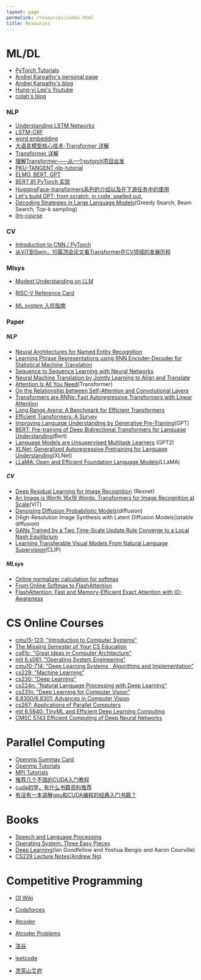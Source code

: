 ```yaml
---
layout: page
permalink: /resources/index.html
title: Resources
---
```


# ML/DL

- [PyTorch Tutorials](https://pytorch.org/tutorials/)
- [Andrej Karpathy's  personal page](https://karpathy.ai/)
- [Andrej Karpathy's blog](https://karpathy.github.io/)
- [Hung-yi Lee's Youtube](https://www.youtube.com/@HungyiLeeNTU)
- [colah's blog](http://colah.github.io/)

### NLP

- [Understanding LSTM Networks](http://colah.github.io/posts/2015-08-Understanding-LSTMs/)
- [LSTM-CRF](https://www.bilibili.com/video/BV1K54y117yD?vd_source=b18932b619d828e88b5dd6a9be1a515e)
- [word embedding](https://www.youtube.com/watch?v=X7PH3NuYW0Q)
- [大语言模型核心技术-Transformer 详解 ](https://juejin.cn/post/7219249005904166949)
- [Transformer 详解](https://wmathor.com/index.php/archives/1438/)
- [理解Transformer——从一个pytorch项目出发](https://zhuanlan.zhihu.com/p/439196812)
- [PKU-TANGENT nlp-tutorial](https://github.com/PKU-TANGENT/nlp-tutorial#%E4%BB%BB%E5%8A%A1%E4%B8%80%E5%9F%BA%E4%BA%8E%E6%B7%B1%E5%BA%A6%E5%AD%A6%E4%B9%A0%E7%9A%84%E6%96%87%E6%9C%AC%E5%88%86%E7%B1%BB)
- [ELMO, BERT, GPT](https://www.youtube.com/watch?v=UYPa347-DdE&list=PLJV_el3uVTsOK_ZK5L0Iv_EQoL1JefRL4&index=61)
- [BERT 的 PyTorch 实现](https://wmathor.com/index.php/archives/1457/)
- [HuggingFace-transformers系列的介绍以及在下游任务中的使用](https://www.cnblogs.com/dongxiong/p/12763923.html)
- [Let's build GPT: from scratch, in code, spelled out.](https://www.youtube.com/watch?v=kCc8FmEb1nY)
- [Decoding Strategies in Large Language Models](https://mlabonne.github.io/blog/posts/2023-06-07-Decoding_strategies.html)(Greedy Search, Beam Search, Top-k sampling)
- [llm-course](https://github.com/mlabonne/llm-course)

### CV

- [Introduction to CNN / PyTorch](https://www.kaggle.com/code/chinawhy/99-5-introduction-to-cnn-w-pytorch)
- [从ViT到Swin，10篇顶会论文看Transformer在CV领域的发展历程 ](https://mp.weixin.qq.com/s?__biz=MzIyOTUyMDIwNg==&mid=2247484203&idx=1&sn=54074645fcf23fc21b4463f0a60df9af&chksm=e840250adf37ac1c37b56c4727081533080e3d89b4f1dc90f787fdc5129d4e3893ae6e3cfcce&scene=21#wechat_redirect)

### Mlsys

- [Modest Understanding on LLM](https://bytedance.larkoffice.com/docx/doxcn3zm448MK9sK6pHuPsqtH8f)
- [RISC-V Reference Card](https://whyworld0256.github.io/file/reference-card.pdf)

- [ML system 入坑指南](https://zhuanlan.zhihu.com/p/608318764)

### Paper

##### NLP

- [Neural Architectures for Named Entity Recognition](https://arxiv.org/pdf/1603.01360.pdf)
- [Learning Phrase Representations using RNN Encoder-Decoder for Statistical Machine Translation](https://arxiv.org/abs/1406.1078)
- [Sequence to Sequence Learning with Neural Networks](https://arxiv.org/abs/1409.3215)
- [Neural Machine Translation by Jointly Learning to Align and Translate](https://arxiv.org/abs/1409.0473)
- [Attention Is All You Need](https://arxiv.org/abs/1706.03762)(Transformer)
- [On the Relationship between Self-Attention and Convolutional Layers](https://arxiv.org/abs/1911.03584)
- [Transformers are RNNs: Fast Autoregressive Transformers with Linear Attention](https://arxiv.org/abs/2006.16236)
- [Long Range Arena: A Benchmark for Efficient Transformers](https://arxiv.org/abs/2011.04006)
- [Efficient Transformers: A Survey](https://arxiv.org/abs/2009.06732)
- [Improving Language Understanding by Generative Pre-Training](https://cdn.openai.com/research-covers/language-unsupervised/language_understanding_paper.pdf)(GPT)
- [BERT: Pre-training of Deep Bidirectional Transformers for Language Understanding](https://arxiv.org/abs/1810.04805)(Bert)
- [Language Models are Unsupervised Multitask Learners](https://cdn.openai.com/better-language-models/language_models_are_unsupervised_multitask_learners.pdf) (GPT2)
- [XLNet: Generalized Autoregressive Pretraining for Language Understanding](https://arxiv.org/abs/1906.08237)(XLNet)
- [LLaMA: Open and Efficient Foundation Language Models](https://arxiv.org/pdf/2302.13971)(LLaMA)

##### CV

- [Deep Residual Learning for Image Recognition](https://openaccess.thecvf.com/content_cvpr_2016/papers/He_Deep_Residual_Learning_CVPR_2016_paper.pdf) (Resnet)
- [An Image is Worth 16x16 Words: Transformers for Image Recognition at Scale](https://arxiv.org/abs/2010.11929)(ViT)
- [Denoising Diffusion Probabilistic Models](https://arxiv.org/abs/2006.11239)(diffusion)
- [High-Resolution Image Synthesis with Latent Diffusion Models](stable diffusion)
- [GANs Trained by a Two Time-Scale Update Rule Converge to a Local Nash Equilibrium](FID)
- [Learning Transferable Visual Models From Natural Language Supervision](https://arxiv.org/pdf/2103.00020)(CLIP)

##### MLsys

- [Online normalizer calculation for softmax](https://arxiv.org/pdf/1805.02867v2)
- [From Online Softmax to FlashAttention](https://courses.cs.washington.edu/courses/cse599m/23sp/notes/flashattn.pdf)
- [FlashAttention: Fast and Memory-Efficient Exact Attention with IO-Awareness](https://arxiv.org/pdf/2205.14135)

# CS Online Courses

- [cmu15-123: "Introduction to Computer Systems"](http://csapp.cs.cmu.edu/)
- [The Missing Semester of Your CS Education](https://missing.csail.mit.edu/)
- [cs61c: "Great Ideas in Computer Architecture"](https://cs61c.org/sp24/)
- [mit 6.s081: "Operating System Engineering"](https://pdos.csail.mit.edu/6.828/2020/index.html)
- [cmu10-714: "Deep Learning Systems ,  Algorithms and Implementation"](https://dlsyscourse.org/)
- [cs229: "Machine Learning"](https://cs229.stanford.edu/index.html-backup-fall23)
- [cs230: "Deep Learning"](http://cs230.stanford.edu/)
- [cs224n: "Natural Language Processing with Deep Learning"](http://web.stanford.edu/class/cs224n/)
- [cs231n: "Deep Learning for Computer Vision"](https://cs231n.stanford.edu/)
- [6.8300/6.8301: Advances in Computer Vision](https://advances-in-vision.github.io/schedule.html)
- [cs267: Applications of Parallel Computers](https://sites.google.com/lbl.gov/cs267-spr2022/home)
- [mit 6.5940: TinyML and Efficient Deep Learning Computing](https://hanlab.mit.edu/courses/2023-fall-65940)
- [CMSC 5743 Efficient Computing of Deep Neural Networks](https://www.cse.cuhk.edu.hk/~byu/CMSC5743/2023Fall/index.html)

# Parallel Computing

- [Openmp Summay Card](https://whyworld0256.github.io/file/OpenMP3.0-SummarySpec.pdf)
- [Openmp Tutorials](https://www.openmp.org/resources/tutorials-articles/)
- [MPI Tutorials](https://mpitutorial.com/tutorials/)
- [推荐几个不错的CUDA入门教程](https://godweiyang.com/2021/01/25/cuda-reading/)
- [cuda初学，有什么书籍资料推荐](https://www.zhihu.com/question/21059179)
- [有没有一本讲解gpu和CUDA编程的经典入门书籍？](https://www.zhihu.com/question/26570985/answer/3374598901)

# Books

- [Speech and Language Processing](https://web.stanford.edu/~jurafsky/slpdraft/ed3book.pdf)
- [Operating System: Three Easy Pieces](https://pages.cs.wisc.edu/~remzi/OSTEP/Homework/homework.html)
- [Deep Learning](https://www.deeplearningbook.org/)(Ian Goodfellow and Yoshua Bengio and Aaron Courville)
- [CS229 Lecture Notes(Andrew Ng)](https://cs229.stanford.edu/notes2022fall/main_notes.pdf)

# Competitive Programming

- [OI Wiki](https://oi-wiki.org/)
- [Codeforces](https://codeforces.com/)
- [Atcoder](https://atcoder.jp/)
- [Atcoder Problems](https://kenkoooo.com/atcoder#/table/)
- [洛谷](https://www.luogu.com.cn/)
- [leetcode](https://leetcode.cn/)<br>

- [灵茶山艾府](https://github.com/EndlessCheng)

